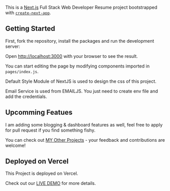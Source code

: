 This is a [Next.js](https://nextjs.org/) Full Stack Web Developer Resume project bootstrapped with [`create-next-app`](https://github.com/vercel/next.js/tree/canary/packages/create-next-app).

## Getting Started

First, fork the repository, install the packages and run the development server:

Open [http://localhost:3000](http://localhost:3000) with your browser to see the result.

You can start editing the page by modifying components imported in `pages/index.js`.

Default Style Module of NextJS is used to design the css of this project.

Email Service is used from EMAILJS. You just need to create env file and add the credentials.

## Upcomming Featues

I am adding some blogging & dashboard features as well, feel free to apply for pull request if you find something fishy.

You can check out [MY Other Projects](https://github.com/besal101) - your feedback and contributions are welcome!

## Deployed on Vercel

This Project is deployed on Vercel.

Check out our [LIVE DEMO](https://next-js-resume-ten.vercel.app/) for more details.
